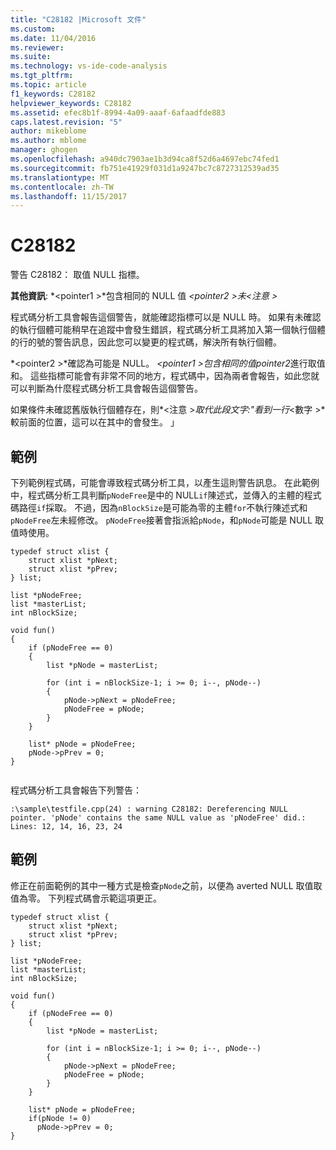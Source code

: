 ```yaml
---
title: "C28182 |Microsoft 文件"
ms.custom: 
ms.date: 11/04/2016
ms.reviewer: 
ms.suite: 
ms.technology: vs-ide-code-analysis
ms.tgt_pltfrm: 
ms.topic: article
f1_keywords: C28182
helpviewer_keywords: C28182
ms.assetid: efec8b1f-8994-4a09-aaaf-6afaadfde883
caps.latest.revision: "5"
author: mikeblome
ms.author: mblome
manager: ghogen
ms.openlocfilehash: a940dc7903ae1b3d94ca8f52d6a4697ebc74fed1
ms.sourcegitcommit: fb751e41929f031d1a9247bc7c8727312539ad35
ms.translationtype: MT
ms.contentlocale: zh-TW
ms.lasthandoff: 11/15/2017
---
```

# <a name="c28182"></a>C28182
警告 C28182： 取值 NULL 指標。  
  
 **其他資訊**:  *\<pointer1 >*包含相同的 NULL 值 *\<pointer2 >*未*\<注意 >*  
  
 程式碼分析工具會報告這個警告，就能確認指標可以是 NULL 時。 如果有未確認的執行個體可能稍早在追蹤中會發生錯誤，程式碼分析工具將加入第一個執行個體的行的號的警告訊息，因此您可以變更的程式碼，解決所有執行個體。  
  
 *\<pointer2 >*確認為可能是 NULL。 *\<pointer1 >*包含相同的值*pointer2*進行取值和。 這些指標可能會有非常不同的地方，程式碼中，因為兩者會報告，如此您就可以判斷為什麼程式碼分析工具會報告這個警告。  
  
 如果條件未確認舊版執行個體存在，則*\<注意 >*取代此段文字:"看到一行*\<數字 >*較前面的位置，這可以在其中的會發生。 」  
  
## <a name="example"></a>範例  
 下列範例程式碼，可能會導致程式碼分析工具，以產生這則警告訊息。 在此範例中，程式碼分析工具判斷`pNodeFree`是中的 NULL`if`陳述式，並傳入的主體的程式碼路徑`if`採取。 不過，因為`nBlockSize`是可能為零的主體`for`不執行陳述式和`pNodeFree`左未經修改。 `pNodeFree`接著會指派給`pNode`，和`pNode`可能是 NULL 取值時使用。  
  
```  
typedef struct xlist {  
    struct xlist *pNext;  
    struct xlist *pPrev;  
} list;  
  
list *pNodeFree;  
list *masterList;  
int nBlockSize;  
  
void fun()  
{  
    if (pNodeFree == 0)  
    {  
        list *pNode = masterList;  
  
        for (int i = nBlockSize-1; i >= 0; i--, pNode--)  
        {  
            pNode->pNext = pNodeFree;  
            pNodeFree = pNode;  
        }  
    }  
  
    list* pNode = pNodeFree;  
    pNode->pPrev = 0;  
}  
  
```  
  
 程式碼分析工具會報告下列警告：  
  
```  
:\sample\testfile.cpp(24) : warning C28182: Dereferencing NULL pointer. 'pNode' contains the same NULL value as 'pNodeFree' did.: Lines: 12, 14, 16, 23, 24  
```  
  
## <a name="example"></a>範例  
 修正在前面範例的其中一種方式是檢查`pNode`之前，以便為 averted NULL 取值取值為零。 下列程式碼會示範這項更正。  
  
```  
typedef struct xlist {  
    struct xlist *pNext;  
    struct xlist *pPrev;  
} list;  
  
list *pNodeFree;  
list *masterList;  
int nBlockSize;  
  
void fun()  
{  
    if (pNodeFree == 0)  
    {  
        list *pNode = masterList;  
  
        for (int i = nBlockSize-1; i >= 0; i--, pNode--)  
        {  
            pNode->pNext = pNodeFree;  
            pNodeFree = pNode;  
        }  
    }  
  
    list* pNode = pNodeFree;  
    if(pNode != 0)  
      pNode->pPrev = 0;  
}  
  
```